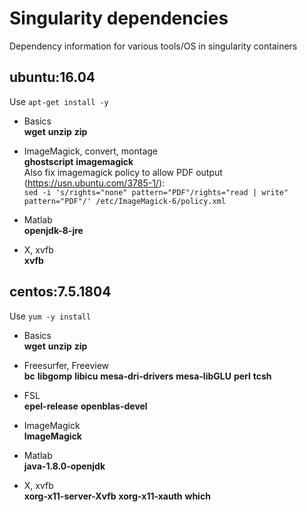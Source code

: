 # Singularity dependencies
Dependency information for various tools/OS in singularity containers

## ubuntu:16.04

Use `apt-get install -y`

* Basics  
  __wget__ __unzip__ __zip__

* ImageMagick, convert, montage  
  __ghostscript__ __imagemagick__  
  Also fix imagemagick policy to allow PDF output (https://usn.ubuntu.com/3785-1/):  
  `sed -i 's/rights="none" pattern="PDF"/rights="read | write" pattern="PDF"/' /etc/ImageMagick-6/policy.xml`

* Matlab  
  __openjdk-8-jre__

* X, xvfb  
  __xvfb__

## centos:7.5.1804

Use `yum -y install`

* Basics  
  __wget__ __unzip__ __zip__

* Freesurfer, Freeview  
  __bc__ __libgomp__ __libicu__ __mesa-dri-drivers__ __mesa-libGLU__ __perl__ __tcsh__

* FSL  
  __epel-release__ __openblas-devel__
  
* ImageMagick  
  __ImageMagick__
  
* Matlab  
  __java-1.8.0-openjdk__

* X, xvfb  
  __xorg-x11-server-Xvfb__ __xorg-x11-xauth__ __which__

